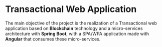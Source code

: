# Transactional Web Application


The main objective of the project is the realization of a Transactional web application based on
**Blockchain** technology and a micro-services architecture with **Spring Boot**, with a SPA/WPA application made with **Angular** that
consumes these micro-services.
